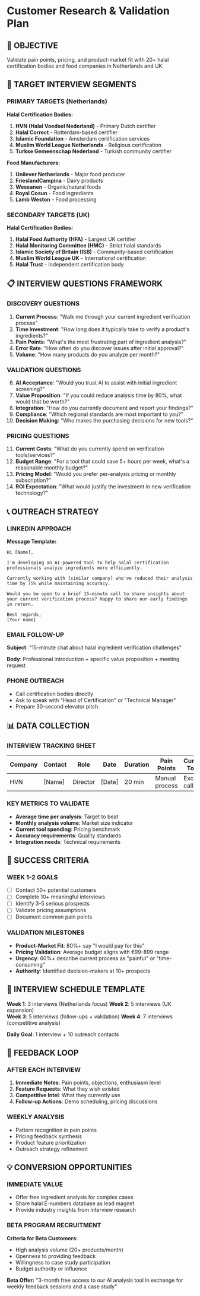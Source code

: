 # Customer Research & Validation Plan

## 🎯 OBJECTIVE
Validate pain points, pricing, and product-market fit with 20+ halal certification bodies and food companies in Netherlands and UK.

## 👥 TARGET INTERVIEW SEGMENTS

### PRIMARY TARGETS (Netherlands)
**Halal Certification Bodies:**
1. **HVN (Halal Voedsel Nederland)** - Primary Dutch certifier
2. **Halal Correct** - Rotterdam-based certifier
3. **Islamic Foundation** - Amsterdam certification services
4. **Muslim World League Netherlands** - Religious certification
5. **Turkse Gemeenschap Nederland** - Turkish community certifier

**Food Manufacturers:**
1. **Unilever Netherlands** - Major food producer
2. **FrieslandCampina** - Dairy products
3. **Wessanen** - Organic/natural foods
4. **Royal Cosun** - Food ingredients
5. **Lamb Weston** - Food processing

### SECONDARY TARGETS (UK)
**Halal Certification Bodies:**
1. **Halal Food Authority (HFA)** - Largest UK certifier
2. **Halal Monitoring Committee (HMC)** - Strict halal standards
3. **Islamic Society of Britain (ISB)** - Community-based certification
4. **Muslim World League UK** - International certification
5. **Halal Trust** - Independent certification body

## 📋 INTERVIEW QUESTIONS FRAMEWORK

### DISCOVERY QUESTIONS
1. **Current Process**: "Walk me through your current ingredient verification process"
2. **Time Investment**: "How long does it typically take to verify a product's ingredients?"
3. **Pain Points**: "What's the most frustrating part of ingredient analysis?"
4. **Error Rate**: "How often do you discover issues after initial approval?"
5. **Volume**: "How many products do you analyze per month?"

### VALIDATION QUESTIONS
6. **AI Acceptance**: "Would you trust AI to assist with initial ingredient screening?"
7. **Value Proposition**: "If you could reduce analysis time by 80%, what would that be worth?"
8. **Integration**: "How do you currently document and report your findings?"
9. **Compliance**: "Which regional standards are most important to you?"
10. **Decision Making**: "Who makes the purchasing decisions for new tools?"

### PRICING QUESTIONS
11. **Current Costs**: "What do you currently spend on verification tools/services?"
12. **Budget Range**: "For a tool that could save 5+ hours per week, what's a reasonable monthly budget?"
13. **Pricing Model**: "Would you prefer per-analysis pricing or monthly subscription?"
14. **ROI Expectation**: "What would justify the investment in new verification technology?"

## 📞 OUTREACH STRATEGY

### LINKEDIN APPROACH
**Message Template:**
```
Hi [Name],

I'm developing an AI-powered tool to help halal certification professionals analyze ingredients more efficiently. 

Currently working with [similar company] who've reduced their analysis time by 75% while maintaining accuracy.

Would you be open to a brief 15-minute call to share insights about your current verification process? Happy to share our early findings in return.

Best regards,
[Your name]
```

### EMAIL FOLLOW-UP
**Subject**: "15-minute chat about halal ingredient verification challenges"

**Body**: Professional introduction + specific value proposition + meeting request

### PHONE OUTREACH
- Call certification bodies directly
- Ask to speak with "Head of Certification" or "Technical Manager"
- Prepare 30-second elevator pitch

## 📊 DATA COLLECTION

### INTERVIEW TRACKING SHEET
| Company | Contact | Role | Date | Duration | Pain Points | Current Tools | Budget Range | Follow-up |
|---------|---------|------|------|----------|-------------|---------------|-------------|-----------|
| HVN | [Name] | Director | [Date] | 20 min | Manual process | Excel + calls | €200-500/month | Send demo |

### KEY METRICS TO VALIDATE
- **Average time per analysis**: Target to beat
- **Monthly analysis volume**: Market size indicator  
- **Current tool spending**: Pricing benchmark
- **Accuracy requirements**: Quality standards
- **Integration needs**: Technical requirements

## 🎯 SUCCESS CRITERIA

### WEEK 1-2 GOALS
- [ ] Contact 50+ potential customers
- [ ] Complete 10+ meaningful interviews
- [ ] Identify 3-5 serious prospects
- [ ] Validate pricing assumptions
- [ ] Document common pain points

### VALIDATION MILESTONES
- **Product-Market Fit**: 80%+ say "I would pay for this"
- **Pricing Validation**: Average budget aligns with €99-899 range
- **Urgency**: 60%+ describe current process as "painful" or "time-consuming"
- **Authority**: Identified decision-makers at 10+ prospects

## 📝 INTERVIEW SCHEDULE TEMPLATE

**Week 1**: 3 interviews (Netherlands focus)
**Week 2**: 5 interviews (UK expansion)  
**Week 3**: 5 interviews (follow-ups + validation)
**Week 4**: 7 interviews (competitive analysis)

**Daily Goal**: 1 interview + 10 outreach contacts

## 🔄 FEEDBACK LOOP

### AFTER EACH INTERVIEW
1. **Immediate Notes**: Pain points, objections, enthusiasm level
2. **Feature Requests**: What they wish existed
3. **Competitive Intel**: What they currently use
4. **Follow-up Actions**: Demo scheduling, pricing discussions

### WEEKLY ANALYSIS
- Pattern recognition in pain points
- Pricing feedback synthesis  
- Product feature prioritization
- Outreach strategy refinement

## 💡 CONVERSION OPPORTUNITIES

### IMMEDIATE VALUE
- Offer free ingredient analysis for complex cases
- Share halal E-numbers database as lead magnet
- Provide industry insights from interview research

### BETA PROGRAM RECRUITMENT
**Criteria for Beta Customers:**
- High analysis volume (20+ products/month)
- Openness to providing feedback
- Willingness to case study participation
- Budget authority or influence

**Beta Offer:**
"3-month free access to our AI analysis tool in exchange for weekly feedback sessions and a case study"